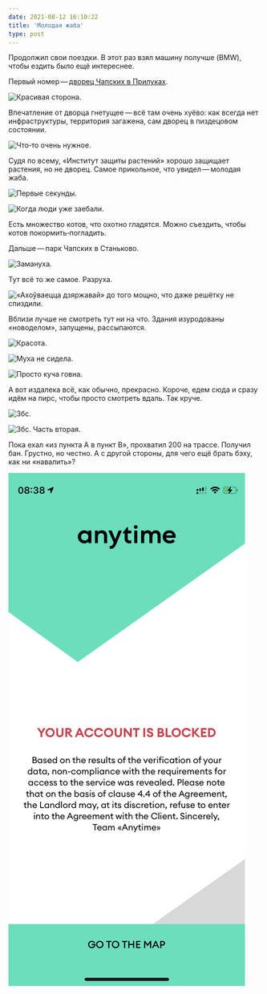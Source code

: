 ```yaml
---
date: 2021-08-12 16:10:22
title: 'Молодая жаба'
type: post
---
```


Продолжил свои поездки. В этот раз взял машину получше (BMW), чтобы ездить было ещё интереснее.

Первый
номер — [дворец Чапских в Прилуках](<https://ru.wikipedia.org/wiki/%D0%94%D0%B2%D0%BE%D1%80%D0%B5%D1%86_%D0%A7%D0%B0%D0%BF%D1%81%D0%BA%D0%B8%D1%85_(%D0%9F%D1%80%D0%B8%D0%BB%D1%83%D0%BA%D0%B8)>).

![Красивая сторона.](IMG_0699.jpg)

Впечатление от дворца гнетущее — всё там очень хуёво: как всегда нет инфраструктуры, территория загажена, сам дворец в
пиздецовом состоянии.

![Что‐то очень нужное.](IMG_0686.jpg)

Судя по всему, «Институт защиты растений» хорошо защищает растения, но не дворец. Самое прикольное, что увидел — молодая
жаба.

![Первые секунды.](IMG_0694.jpg)

![Когда люди уже заебали.](IMG_0695.jpg)

Есть множество котов, что охотно гладятся. Можно съездить, чтобы котов покормить‐погладить.

Дальше — парк Чапских в Станьково.

![Замануха.](IMG_0729.jpg)

Тут всё то же самое. Разруха.

![«Ахоўваецца дзяржавай» до того мощно, что даже решётку не спиздили.](IMG_0731.jpg)

Вблизи лучше не смотреть тут ни на что. Здания изуродованы «новоделом», запущены, рассыпаются.

![Красота.](IMG_0739.jpg)

![Муха не сидела.](IMG_0753.jpg)

![Просто куча говна.](IMG_0740.jpg)

А вот издалека всё, как обычно, прекрасно. Короче, едем сюда и сразу идём на пирс, чтобы просто смотреть вдаль. Так
круче.

![Збс.](IMG_0755.jpg)

![Збс. Часть вторая.](IMG_0757.jpg)

Пока ехал «из пункта A в пункт B», прохватил 200 на трассе. Получил бан. Грустно, но честно. А с другой стороны, для
чего ещё брать бэху, как ни «навалить»?

![Утренние новости.](IMG_0771.PNG)
